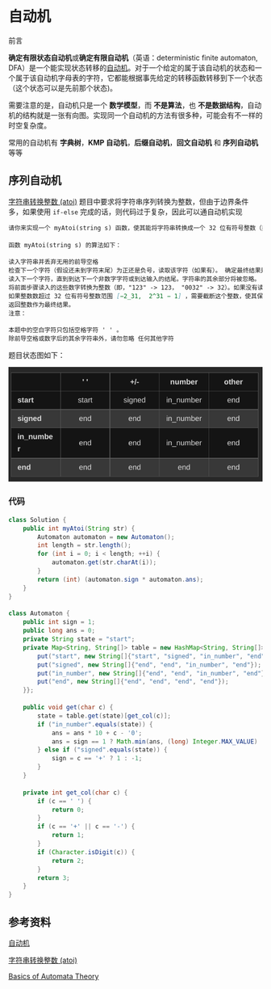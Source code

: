 # 自动机


前言

**确定有限状态自动机**或**确定有限自动机**（英语：deterministic finite automaton, DFA）是一个能实现状态转移的[自动机](https://zh.wikipedia.org/wiki/自动机)。对于一个给定的属于该自动机的状态和一个属于该自动机字母表的字符，它都能根据事先给定的转移函数转移到下一个状态（这个状态可以是先前那个状态)。

需要注意的是，自动机只是一个 **数学模型**，而 **不是算法**，也 **不是数据结构**，自动机的结构就是一张有向图。实现同一个自动机的方法有很多种，可能会有不一样的时空复杂度。

常用的自动机有 **字典树**，**KMP 自动机**，**后缀自动机**，**回文自动机** 和 **序列自动机** 等等

## 序列自动机

[字符串转换整数 (atoi)](https://leetcode-cn.com/problems/string-to-integer-atoi/) 题目中要求将字符串序列转换为整数，但由于边界条件多，如果使用 `if-else` 完成的话，则代码过于复杂，因此可以通自动机实现

```markdown
请你来实现一个 myAtoi(string s) 函数，使其能将字符串转换成一个 32 位有符号整数（类似 C/C++ 中的 atoi 函数）。

函数 myAtoi(string s) 的算法如下：

读入字符串并丢弃无用的前导空格
检查下一个字符（假设还未到字符末尾）为正还是负号，读取该字符（如果有）。 确定最终结果是负数还是正数。 如果两者都不存在，则假定结果为正。
读入下一个字符，直到到达下一个非数字字符或到达输入的结尾。字符串的其余部分将被忽略。
将前面步骤读入的这些数字转换为整数（即，"123" -> 123， "0032" -> 32）。如果没有读入数字，则整数为 0 。必要时更改符号（从步骤 2 开始）。
如果整数数超过 32 位有符号整数范围 [−2_31,  2^31 − 1] ，需要截断这个整数，使其保持在这个范围内。具体来说，小于 −2_31 的整数应该被固定为 −2_31 ，大于 2^31 − 1 的整数应该被固定为 2^31 − 1 。
返回整数作为最终结果。
注意：

本题中的空白字符只包括空格字符 ' ' 。
除前导空格或数字后的其余字符串外，请勿忽略 任何其他字符

```

题目状态图如下：

![image-20220429102733473](/images/dfm.png)

### 代码

```java
class Solution {
    public int myAtoi(String str) {
        Automaton automaton = new Automaton();
        int length = str.length();
        for (int i = 0; i < length; ++i) {
            automaton.get(str.charAt(i));
        }
        return (int) (automaton.sign * automaton.ans);
    }
}

class Automaton {
    public int sign = 1;
    public long ans = 0;
    private String state = "start";
    private Map<String, String[]> table = new HashMap<String, String[]>() {{
        put("start", new String[]{"start", "signed", "in_number", "end"});
        put("signed", new String[]{"end", "end", "in_number", "end"});
        put("in_number", new String[]{"end", "end", "in_number", "end"});
        put("end", new String[]{"end", "end", "end", "end"});
    }};

    public void get(char c) {
        state = table.get(state)[get_col(c)];
        if ("in_number".equals(state)) {
            ans = ans * 10 + c - '0';
            ans = sign == 1 ? Math.min(ans, (long) Integer.MAX_VALUE) : Math.min(ans, -(long) Integer.MIN_VALUE);
        } else if ("signed".equals(state)) {
            sign = c == '+' ? 1 : -1;
        }
    }

    private int get_col(char c) {
        if (c == ' ') {
            return 0;
        }
        if (c == '+' || c == '-') {
            return 1;
        }
        if (Character.isDigit(c)) {
            return 2;
        }
        return 3;
    }
}

```

## 参考资料

[自动机](https://oi-wiki.org/string/automaton/)

[字符串转换整数 (atoi)](https://leetcode-cn.com/problems/string-to-integer-atoi/solution/zi-fu-chuan-zhuan-huan-zheng-shu-atoi-by-leetcode-/)

[Basics of Automata Theory](https://cs.stanford.edu/people/eroberts/courses/soco/projects/2004-05/automata-theory/basics.html)

